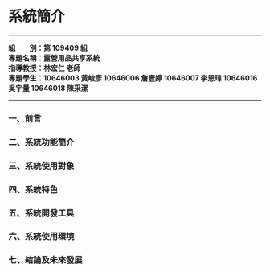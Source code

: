 # 系統簡介

---

**組&emsp;&emsp;別：第 109409 組**  
**專題名稱：露營用品共享系統**  
**指導教授：林宏仁 老師**  
**專題學生：10646003 黃峻彥 10646006 詹壹婷 10646007 李恩瑋 10646016 吳宇量 10646018 陳采潔**

---

### 一、前言

### 二、系統功能簡介

### 三、系統使用對象

### 四、系統特色

### 五、系統開發工具

### 六、系統使用環境

### 七、結論及未來發展
